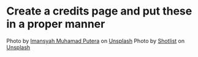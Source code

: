 # Create a credits page and put these in a proper manner

<span>Photo by <a href="https://unsplash.com/@imansyahmp?utm_source=unsplash&amp;utm_medium=referral&amp;utm_content=creditCopyText">Imansyah Muhamad Putera</a> on <a href="https://unsplash.com/s/photos/face?utm_source=unsplash&amp;utm_medium=referral&amp;utm_content=creditCopyText">Unsplash</a></span>
<span>Photo by <a href="https://unsplash.com/@shotlist?utm_source=unsplash&amp;utm_medium=referral&amp;utm_content=creditCopyText">Shotlist</a> on <a href="https://unsplash.com/s/photos/face-black-and-white?utm_source=unsplash&amp;utm_medium=referral&amp;utm_content=creditCopyText">Unsplash</a></span>
